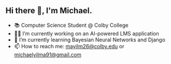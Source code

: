 ## Hi there 👋, I'm Michael.


- 📚 Computer Science Student @ Colby College
- 👨‍💻 I’m currently working on an AI-powered LMS application 
- 🌱 I’m currently learning Bayesian Neural Networks and Django
- 📫 How to reach me: mayilm26@colby.edu or michaelyilma91@gmail.com
